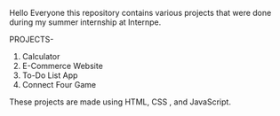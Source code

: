 Hello Everyone this repository contains various projects that were done during my summer internship at Internpe.

PROJECTS-
1. Calculator 
2. E-Commerce Website 
3. To-Do List App
4. Connect Four Game

These projects are made using HTML, CSS , and JavaScript.
